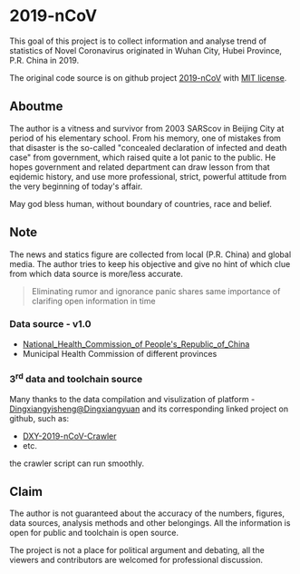 # 2019-nCoV
This goal of this project is to collect information and analyse trend of statistics of Novel Coronavirus originated in Wuhan City, Hubei Province, P.R. China in 2019.

The original code source is on github project [2019-nCoV](https://github.com/yitao94/2019-nCoV) with [MIT license](https://github.com/yitao94/2019-nCoV/blob/master/LICENSE).

## Aboutme
The author is a vitness and survivor from 2003 SARScov in Beijing City at period of his elementary school. From his memory, one of mistakes from that disaster is the so-called "concealed declaration of infected and death case" from government, which raised quite a lot panic to the public. He hopes government and related department can draw lesson from that eqidemic history, and use more professional, strict, powerful attitude from the very beginning of today's affair. 

May god bless human, without boundary of countries, race and belief.

## Note
The news and statics figure are collected from local (P.R. China) and global media. The author tries to keep his objective and give no hint of which clue from which data source is more/less accurate. 

> Eliminating rumor and ignorance panic shares same importance of clarifing open information in time 

### Data source - v1.0
+ [National_Health_Commission_of People's_Republic_of_China](http://www.nhc.gov.cn/)
+ Municipal Health Commission of different provinces

### 3<sup>rd</sup> data and toolchain source
Many thanks to the data compilation and visulization of platform - [Dingxiangyisheng@Dingxiangyuan](https://3g.dxy.cn/newh5/view/pneumonia) and its corresponding linked project on github, such as: 
+ [DXY-2019-nCoV-Crawler](https://github.com/BlankerL/DXY-2019-nCoV-Crawler/blob/master/crawler.py)
+ etc. 
  
the crawler script can run smoothly. 

## Claim
The author is not guaranteed about the accuracy of the numbers, figures, data sources, analysis methods and other belongings. All the information is open for public and toolchain is open source. 

The project is not a place for political argument and debating, all the viewers and contributors are welcomed for professional discussion. 
